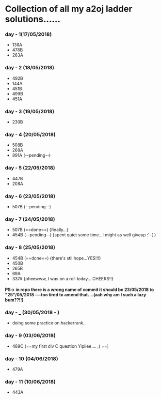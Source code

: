 # Collection of all my a2oj ladder solutions......

### day - 1(17/05/2018)
* 136A
* 478B
* 263A

### day - 2 (18/05/2018)
* 492B
* 144A
* 451B
* 499B
* 451A

### day - 3 (19/05/2018)
* 230B

### day - 4 (20/05/2018)
* 508B
* 268A
* 891A (--pending--)

### day - 5 (22/05/2018)
* 447B
* 208A

### day - 6 (23/05/2018)
* 507B (--pending--)

### day - 7 (24/05/2018)
* 507B (==done==) {finally...}
* 454B (--pending--) {spent quiet some time...I might as well giveup :'-( }


### day - 8 (25/05/2018)
* 454B  (==done==) {there's stil hope...YES!!!}
* 450B
* 265B
*  69A
* 337A {pheewww, I was on a roll today....CHEERS!!}
#### PS-> in repo there is a wrong name of commit it should be 23/05/2018 to "25"/05/2018 ---too tired to amend that....(aah why am I such a lazy bum??!!)

### day - _ (30/05/2018 - )
* doing some practice on hackerrank..

### day - 9 (03/06/2018)
* 489C (==my first div C question Yipiiee.... ;) ==)

### day - 10 (04/06/2018)
* 479A

### day - 11 (10/06/2018)
* 443A
